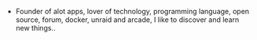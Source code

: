 - Founder of alot apps, lover of technology, programming language, open source, forum, docker, unraid and arcade, I like to discover and learn new things..
  <br>
















































































































































































































































































































































































































































































































































































































































































































































































































































































































































































































































































































































































































































































































































































































































































































































































































































































































































































































































































































































































































































































































































































































































































































































































































































































































































































































































































































































































































































































































































































































































































































































































































































































